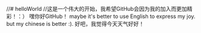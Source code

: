 //# helloWorld
//这是一个伟大的开始，我希望GitHub会因为我的加入而更加精彩！：）
嘿你好GitHub！
maybe it's better to use English to express my joy.
but my chinese is better :).
好吧，我觉得今天天气好好！
